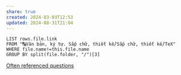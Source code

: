 ```yaml
---
share: true
created: 2024-03-03T12:53
updated: 2024-08-31T21:04
---
```

```dataview
LIST rows.file.link
FROM "🔠Văn bản, ký tự. Sắp chữ, thiết kế/Sắp chữ, thiết kế/TeX"
WHERE file.name!=this.file.name
GROUP BY split(file.folder, "/")[3]
```

[Often referenced questions](https://tex.meta.stackexchange.com/q/2419/50146)